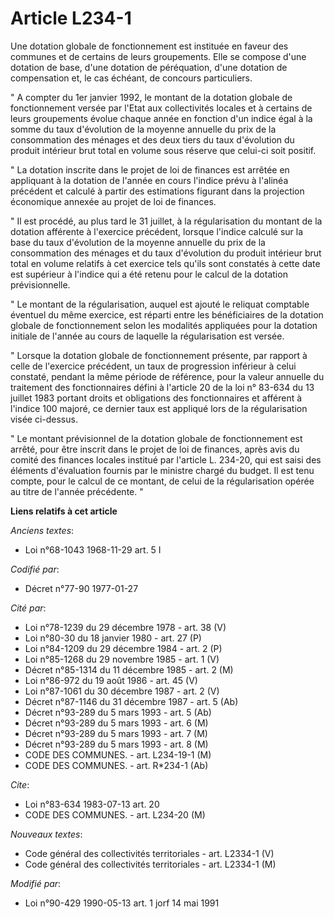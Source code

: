 # Article L234-1

Une dotation globale de fonctionnement est instituée en faveur des communes et de certains de leurs groupements. Elle se
compose d'une dotation de base, d'une dotation de péréquation, d'une dotation de compensation et, le cas échéant, de concours
particuliers.

" A compter du 1er janvier 1992, le montant de la dotation globale de fonctionnement versée par l'Etat aux collectivités
locales et à certains de leurs groupements évolue chaque année en fonction d'un indice égal à la somme du taux d'évolution de
la moyenne annuelle du prix de la consommation des ménages et des deux tiers du taux d'évolution du produit intérieur brut
total en volume sous réserve que celui-ci soit positif.

" La dotation inscrite dans le projet de loi de finances est arrêtée en appliquant à la dotation de l'année en cours l'indice
prévu à l'alinéa précédent et calculé à partir des estimations figurant dans la projection économique annexée au projet de
loi de finances.

" Il est procédé, au plus tard le 31 juillet, à la régularisation du montant de la dotation afférente à l'exercice précédent,
lorsque l'indice calculé sur la base du taux d'évolution de la moyenne annuelle du prix de la consommation des ménages et du
taux d'évolution du produit intérieur brut total en volume relatifs à cet exercice tels qu'ils sont constatés à cette date
est supérieur à l'indice qui a été retenu pour le calcul de la dotation prévisionnelle.

" Le montant de la régularisation, auquel est ajouté le reliquat comptable éventuel du même exercice, est réparti entre les
bénéficiaires de la dotation globale de fonctionnement selon les modalités appliquées pour la dotation initiale de l'année au
cours de laquelle la régularisation est versée.

" Lorsque la dotation globale de fonctionnement présente, par rapport à celle de l'exercice précédent, un taux de progression
inférieur à celui constaté, pendant la même période de référence, pour la valeur annuelle du traitement des fonctionnaires
défini à l'article 20 de la loi n° 83-634 du 13 juillet 1983 portant droits et obligations des fonctionnaires et afférent à
l'indice 100 majoré, ce dernier taux est appliqué lors de la régularisation visée ci-dessus.

" Le montant prévisionnel de la dotation globale de fonctionnement est arrêté, pour être inscrit dans le projet de loi de
finances, après avis du comité des finances locales institué par l'article L. 234-20, qui est saisi des éléments d'évaluation
fournis par le ministre chargé du budget. Il est tenu compte, pour le calcul de ce montant, de celui de la régularisation
opérée au titre de l'année précédente. "

**Liens relatifs à cet article**

_Anciens textes_:

  - Loi n°68-1043 1968-11-29 art. 5 I

_Codifié par_:

  - Décret n°77-90 1977-01-27

_Cité par_:

  - Loi n°78-1239 du 29 décembre 1978 - art. 38 (V)
  - Loi n°80-30 du 18 janvier 1980 - art. 27 (P)
  - Loi n°84-1209 du 29 décembre 1984 - art. 2 (P)
  - Loi n°85-1268 du 29 novembre 1985 - art. 1 (V)
  - Décret n°85-1314 du 11 décembre 1985 - art. 2 (M)
  - Loi n°86-972 du 19 août 1986 - art. 45 (V)
  - Loi n°87-1061 du 30 décembre 1987 - art. 2 (V)
  - Décret n°87-1146 du 31 décembre 1987 - art. 5 (Ab)
  - Décret n°93-289 du 5 mars 1993 - art. 5 (Ab)
  - Décret n°93-289 du 5 mars 1993 - art. 6 (M)
  - Décret n°93-289 du 5 mars 1993 - art. 7 (M)
  - Décret n°93-289 du 5 mars 1993 - art. 8 (M)
  - CODE DES COMMUNES. - art. L234-19-1 (M)
  - CODE DES COMMUNES. - art. R*234-1 (Ab)

_Cite_:

  - Loi n°83-634 1983-07-13 art. 20
  - CODE DES COMMUNES. - art. L234-20 (M)

_Nouveaux textes_:

  - Code général des collectivités territoriales - art. L2334-1 (V)
  - Code général des collectivités territoriales - art. L2334-1 (M)

_Modifié par_:

  - Loi n°90-429 1990-05-13 art. 1 jorf 14 mai 1991
